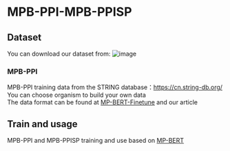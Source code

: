 # MPB-PPI-MPB-PPISP

## Dataset
You can download our dataset from:
![image](https://github.com/BRITian/MPB-PPI-MPB-PPISP/assets/6353453/ae05f7d7-af78-471e-9c84-d8b0f350d271)

### MPB-PPI
MPB-PPI training data from the STRING database：https://cn.string-db.org/<br>
You can choose organism to build your own data<br>
The data format can be found at [MP-BERT-Finetune](https://github.com/BRITian/MP-BERT/tree/main/Finetune_code) and our article

## Train and usage
MPB-PPI and MPB-PPISP training and use based on [MP-BERT](https://github.com/BRITian/MP-BERT/)
